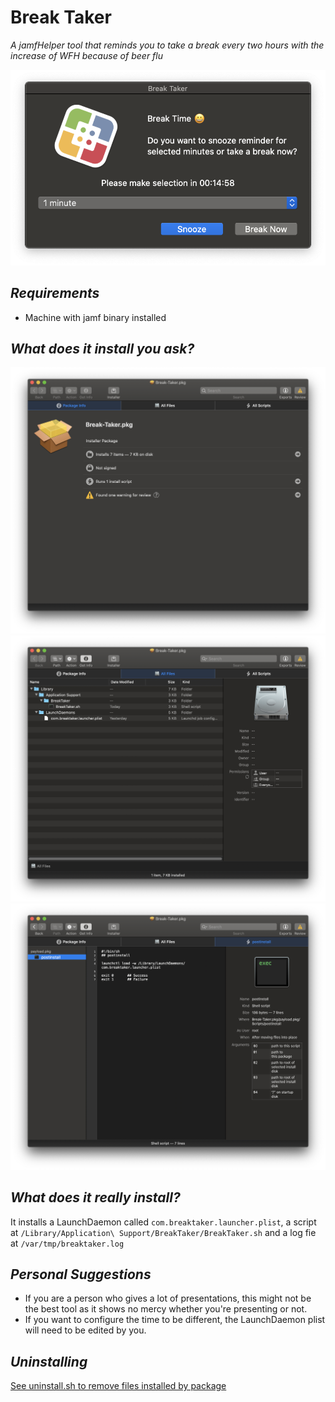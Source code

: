 # Break Taker

*A jamfHelper tool that reminds you to take a break every two hours with the increase of WFH because of beer flu*

![](Images/breaktaker.png)

*Requirements*
---
- Machine with jamf binary installed

*What does it install you ask?*
---
![](Images/package-info.png)
![](Images/install-files.png)
![](Images/postinstall.png)

*What does it really install?*
---
It installs a LaunchDaemon called `com.breaktaker.launcher.plist`, a script at `/Library/Application\ Support/BreakTaker/BreakTaker.sh` and a log fie at `/var/tmp/breaktaker.log`


*Personal Suggestions*
---
- If you are a person who gives a lot of presentations, this might not be the best tool as it shows no mercy whether you're presenting or not.
- If you want to configure the time to be different, the LaunchDaemon plist will need to be edited by you.

*Uninstalling*
---
[See uninstall.sh to remove files installed by package](blob/master/uninstall.sh)
